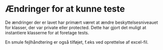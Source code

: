 # Ændringer for at kunne teste

De ændringer der er lavet har primært været at ændre beskyttelsesniveauet for klasser, der var private eller protected. Dette har gjort det muligt at instantiere klasserne for at foretage tests.

En smule fejlhåndtering er også tilføjet, f.eks ved oprettelse af excel-fil.
